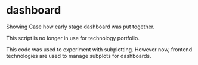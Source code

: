 # dashboard

Showing Case how early stage dashboard was put together.

This script is no longer in use for technology portfolio.

This code was used to experiment with subplotting.
However now, frontend technologies are used to manage subplots for dashboards.

